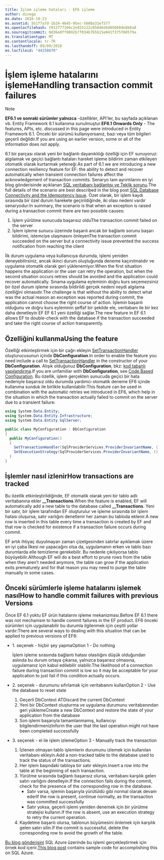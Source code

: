 ```yaml
---
title: İşlem işleme hataları - EF6 işleme
author: divega
ms.date: 2016-10-23
ms.assetid: 5b1f7a7d-1b24-4645-95ec-5608a31ef577
ms.openlocfilehash: f912777104c2e925122c05046d4d65660de8b8a8
ms.sourcegitcommit: 0d36e8ff0892b7f034b765b15e041f375f88579a
ms.translationtype: MT
ms.contentlocale: tr-TR
ms.lasthandoff: 09/09/2018
ms.locfileid: "44250870"
---
```

# <a name="handling-transaction-commit-failures"></a><span data-ttu-id="34386-102">İşlem işleme hatalarını işleme</span><span class="sxs-lookup"><span data-stu-id="34386-102">Handling transaction commit failures</span></span>
> [!NOTE]
> <span data-ttu-id="34386-103">**EF6.1 ve sonraki sürümler yalnızca** -özellikler, API'ler, bu sayfada açıklanan vb. Entity Framework 6.1 kullanıma sunulmuştur.</span><span class="sxs-lookup"><span data-stu-id="34386-103">**EF6.1 Onwards Only** - The features, APIs, etc. discussed in this page were introduced in Entity Framework 6.1.</span></span> <span data-ttu-id="34386-104">Önceki bir sürümü kullanıyorsanız, bazı veya tüm bilgileri geçerli değildir.</span><span class="sxs-lookup"><span data-stu-id="34386-104">If you are using an earlier version, some or all of the information does not apply.</span></span>  

<span data-ttu-id="34386-105">6.1 bir parçası olarak yeni bir bağlantı dayanıklılığı özelliği için EF sunuyoruz: algılamak ve geçici bağlantı hataları hareket işleme bildirim zaman etkileyen otomatik olarak kurtarmak yeteneği.</span><span class="sxs-lookup"><span data-stu-id="34386-105">As part of 6.1 we are introducing a new connection resiliency feature for EF: the ability to detect and recover automatically when transient connection failures affect the acknowledgement of transaction commits.</span></span> <span data-ttu-id="34386-106">Senaryo tam ayrıntılarını en iyi blog gönderisinde açıklanan [SQL veritabanı bağlantısı ve Teklik sorunu](http://blogs.msdn.com/b/adonet/archive/2013/03/11/sql-database-connectivity-and-the-idempotency-issue.aspx).</span><span class="sxs-lookup"><span data-stu-id="34386-106">The full details of the scenario are best described in the blog post [SQL Database Connectivity and the Idempotency Issue](http://blogs.msdn.com/b/adonet/archive/2013/03/11/sql-database-connectivity-and-the-idempotency-issue.aspx).</span></span>  <span data-ttu-id="34386-107">Özet olarak, bir işlem kaydı sırasında bir özel durum harekete geçirildiğinde, iki olası nedeni vardır senaryodur:</span><span class="sxs-lookup"><span data-stu-id="34386-107">In summary, the scenario is that when an exception is raised during a transaction commit there are two possible causes:</span></span>  

1. <span data-ttu-id="34386-108">İşlem yürütme sunucuda başarısız oldu</span><span class="sxs-lookup"><span data-stu-id="34386-108">The transaction commit failed on the server</span></span>
2. <span data-ttu-id="34386-109">İşlem işleme sunucu üzerinde başarılı ancak bir bağlantı sorunu başarı bildirimi, istemciye ulaşmasını önleyen</span><span class="sxs-lookup"><span data-stu-id="34386-109">The transaction commit succeeded on the server but a connectivity issue prevented the success notification from reaching the client</span></span>  

<span data-ttu-id="34386-110">İlk durum uygulama veya kullanıcıya durumda, işlemi yeniden deneyebilirsiniz, ancak ikinci durum oluştuğunda deneme kaçınılmalıdır ve uygulama otomatik olarak geri yüklenemiyor.</span><span class="sxs-lookup"><span data-stu-id="34386-110">When the first situation happens the application or the user can retry the operation, but when the second situation occurs retries should be avoided and the application could recover automatically.</span></span> <span data-ttu-id="34386-111">Sınama uygulama eyleminin doğru kurs seçemezsiniz bir özel durum işleme sırasında bildirildi gerçek nedeni neydi algılama özelliğini olmasıdır.</span><span class="sxs-lookup"><span data-stu-id="34386-111">The challenge is that without the ability to detect what was the actual reason an exception was reported during commit, the application cannot choose the right course of action.</span></span> <span data-ttu-id="34386-112">İşlemin başarılı olduğunu ve doğru kurs eyleminin şeffaf bir şekilde ele, veritabanı ile bir kez daha denetleyin EF EF 6.1 yeni özelliği sağlar.</span><span class="sxs-lookup"><span data-stu-id="34386-112">The new feature in EF 6.1 allows EF to double-check with the database if the transaction succeeded and take the right course of action transparently.</span></span>  

## <a name="using-the-feature"></a><span data-ttu-id="34386-113">Özelliğini kullanma</span><span class="sxs-lookup"><span data-stu-id="34386-113">Using the feature</span></span>  

<span data-ttu-id="34386-114">Özelliği etkinleştirmek için bir çağrı ekleyin [SetTransactionHandler](https://msdn.microsoft.com/library/system.data.entity.dbconfiguration.setdefaulttransactionhandler.aspx) oluşturucusunun içinde **DbConfiguration**.</span><span class="sxs-lookup"><span data-stu-id="34386-114">In order to enable the feature you need include a call to [SetTransactionHandler](https://msdn.microsoft.com/library/system.data.entity.dbconfiguration.setdefaulttransactionhandler.aspx) in the constructor of your **DbConfiguration**.</span></span> <span data-ttu-id="34386-115">Alışık olduğunuz **DbConfiguration**, bkz: [kod tabanlı yapılandırma](~/ef6/fundamentals/configuring/code-based.md).</span><span class="sxs-lookup"><span data-stu-id="34386-115">If you are unfamiliar with **DbConfiguration**, see [Code Based Configuration](~/ef6/fundamentals/configuring/code-based.md).</span></span> <span data-ttu-id="34386-116">Bu özellik, işlem gerçekten sunucuda geçici bir hata nedeniyle başarısız oldu durumda yardımcı otomatik deneme EF6 içinde kullanıma sunduk ile birlikte kullanılabilir:</span><span class="sxs-lookup"><span data-stu-id="34386-116">This feature can be used in combination with the automatic retries we introduced in EF6, which help in the situation in which the transaction actually failed to commit on the server due to a transient failure:</span></span>  

``` csharp
using System.Data.Entity;
using System.Data.Entity.Infrastructure;
using System.Data.Entity.SqlServer;

public class MyConfiguration : DbConfiguration  
{
  public MyConfiguration()  
  {  
    SetTransactionHandler(SqlProviderServices.ProviderInvariantName, () => new CommitFailureHandler());  
    SetExecutionStrategy(SqlProviderServices.ProviderInvariantName, () => new SqlAzureExecutionStrategy());  
  }  
}
```  

## <a name="how-transactions-are-tracked"></a><span data-ttu-id="34386-117">İşlemler nasıl izlenir</span><span class="sxs-lookup"><span data-stu-id="34386-117">How transactions are tracked</span></span>  

<span data-ttu-id="34386-118">Bu özellik etkinleştirildiğinde, EF otomatik olarak yeni bir tablo adlı veritabanına ekler **__Transactions**.</span><span class="sxs-lookup"><span data-stu-id="34386-118">When the feature is enabled, EF will automatically add a new table to the database called **__Transactions**.</span></span> <span data-ttu-id="34386-119">Yeni bir satır, bir işlem tarafından EF oluşturulur ve işleme sırasında bir işlem hatası oluşursa, satır varlığını denetlenir her zaman bu tabloda eklenir.</span><span class="sxs-lookup"><span data-stu-id="34386-119">A new row is inserted in this table every time a transaction is created by EF and that row is checked for existence if a transaction failure occurs during commit.</span></span>  

<span data-ttu-id="34386-120">EF artık ihtiyaç duyulmayan zaman çizelgesinden satırlar ayıklamak üzere en iyi çaba İlkesi ne yapacağını olsa da, uygulamanın erken ve tablo bazı durumlarda elle temizleme gerekebilir. Bu nedenle çıkılıyorsa tablo büyüyebilir.</span><span class="sxs-lookup"><span data-stu-id="34386-120">Although EF will do a best effort to prune rows from the table when they aren’t needed anymore, the table can grow if the application exits prematurely and for that reason you may need to purge the table manually in some cases.</span></span>  

## <a name="how-to-handle-commit-failures-with-previous-versions"></a><span data-ttu-id="34386-121">Önceki sürümlerle işleme hatalarını işlemek nasıl</span><span class="sxs-lookup"><span data-stu-id="34386-121">How to handle commit failures with previous Versions</span></span>

<span data-ttu-id="34386-122">Önce EF 6.1 yoktu EF ürün hatalarını işleme mekanizması.</span><span class="sxs-lookup"><span data-stu-id="34386-122">Before EF 6.1 there was not mechanism to handle commit failures in the EF product.</span></span> <span data-ttu-id="34386-123">EF6 önceki sürümleri için uygulanabilir bu durumla ilgilenmek için çeşitli yollar vardır:</span><span class="sxs-lookup"><span data-stu-id="34386-123">There are several ways to dealing with this situation that can be applied to previous versions of EF6:</span></span>  

* <span data-ttu-id="34386-124">1. seçenek - hiçbir şey yapma</span><span class="sxs-lookup"><span data-stu-id="34386-124">Option 1 - Do nothing</span></span>  

  <span data-ttu-id="34386-125">İşlem işleme sırasında bağlantı hatası olasılığını düşük olduğundan aslında bu durum ortaya çıkarsa, yalnızca başarısız olmasına, uygulamanız için kabul edilebilir olabilir.</span><span class="sxs-lookup"><span data-stu-id="34386-125">The likelihood of a connection failure during transaction commit is low so it may be acceptable for your application to just fail if this condition actually occurs.</span></span>  

* <span data-ttu-id="34386-126">2. seçenek - durumunu sıfırlamak için veritabanını kullan</span><span class="sxs-lookup"><span data-stu-id="34386-126">Option 2 - Use the database to reset state</span></span>  

  1. <span data-ttu-id="34386-127">Geçerli DbContext AT</span><span class="sxs-lookup"><span data-stu-id="34386-127">Discard the current DbContext</span></span>  
  2. <span data-ttu-id="34386-128">Yeni bir DbContext oluşturma ve uygulama durumunu veritabanından geri yükleme</span><span class="sxs-lookup"><span data-stu-id="34386-128">Create a new DbContext and restore the state of your application from the database</span></span>  
  3. <span data-ttu-id="34386-129">Son işlemi başarıyla tamamlanmamış, kullanıcıyı bilgilendirmeniz</span><span class="sxs-lookup"><span data-stu-id="34386-129">Inform the user that the last operation might not have been completed successfully</span></span>  

* <span data-ttu-id="34386-130">3. seçenek - el ile işlem izleme</span><span class="sxs-lookup"><span data-stu-id="34386-130">Option 3 - Manually track the transaction</span></span>  

  1. <span data-ttu-id="34386-131">İzlenen olmayan tablo işlemlerin durumunu izlemek için kullanılan veritabanı ekleyin.</span><span class="sxs-lookup"><span data-stu-id="34386-131">Add a non-tracked table to the database used to track the status of the transactions.</span></span>  
  2. <span data-ttu-id="34386-132">Her işlem başındaki tabloya bir satır ekleyin.</span><span class="sxs-lookup"><span data-stu-id="34386-132">Insert a row into the table at the beginning of each transaction.</span></span>  
  3. <span data-ttu-id="34386-133">Yürütme sırasında bağlantı başarısız olursa, veritabanı karşılık gelen satırı varlığını denetleyin.</span><span class="sxs-lookup"><span data-stu-id="34386-133">If the connection fails during the commit, check for the presence of the corresponding row in the database.</span></span>  
     - <span data-ttu-id="34386-134">Satır varsa, işlemin başarıyla yürütüldü gibi normal olarak devam eder</span><span class="sxs-lookup"><span data-stu-id="34386-134">If the row is present, continue normally, as the transaction was committed successfully</span></span>  
     - <span data-ttu-id="34386-135">Satır yoksa, geçerli işlemi yeniden denemek için bir yürütme stratejisi kullanın.</span><span class="sxs-lookup"><span data-stu-id="34386-135">If the row is absent, use an execution strategy to retry the current operation.</span></span>  
  4. <span data-ttu-id="34386-136">Kaydetme başarılı olursa, tablonun büyümesini önlemek için karşılık gelen satırı silin.</span><span class="sxs-lookup"><span data-stu-id="34386-136">If the commit is successful, delete the corresponding row to avoid the growth of the table.</span></span>  

<span data-ttu-id="34386-137">[Bu blog gönderisini](http://blogs.msdn.com/b/adonet/archive/2013/03/11/sql-database-connectivity-and-the-idempotency-issue.aspx) SQL Azure üzerinde bu işlemi gerçekleştirmek için örnek kod içerir.</span><span class="sxs-lookup"><span data-stu-id="34386-137">[This blog post](http://blogs.msdn.com/b/adonet/archive/2013/03/11/sql-database-connectivity-and-the-idempotency-issue.aspx) contains sample code for accomplishing this on SQL Azure.</span></span>  
